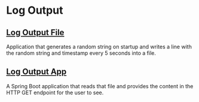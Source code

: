 # Log Output

## [Log Output File](./log-output-file)

Application that generates a random string on startup and writes a line with the random string and timestamp every 5 seconds into a file.

## [Log Output App](./log-output-app)

A Spring Boot application that reads that file and provides the content in the HTTP GET endpoint for the user to see.
